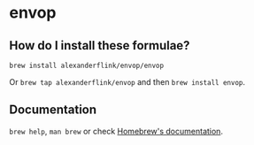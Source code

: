 # envop

## How do I install these formulae?

`brew install alexanderflink/envop/envop`

Or `brew tap alexanderflink/envop` and then `brew install envop`.

## Documentation

`brew help`, `man brew` or check [Homebrew's documentation](https://docs.brew.sh).

